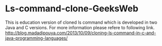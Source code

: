 Ls-command-clone-GeeksWeb
=========================

This is education version of cloned ls command which is developed in two Java and C versions.
For more information please refere to following link.
http://blog.madadipouya.com/2013/10/09/cloning-ls-command-in-c-and-java-programming-languages/
